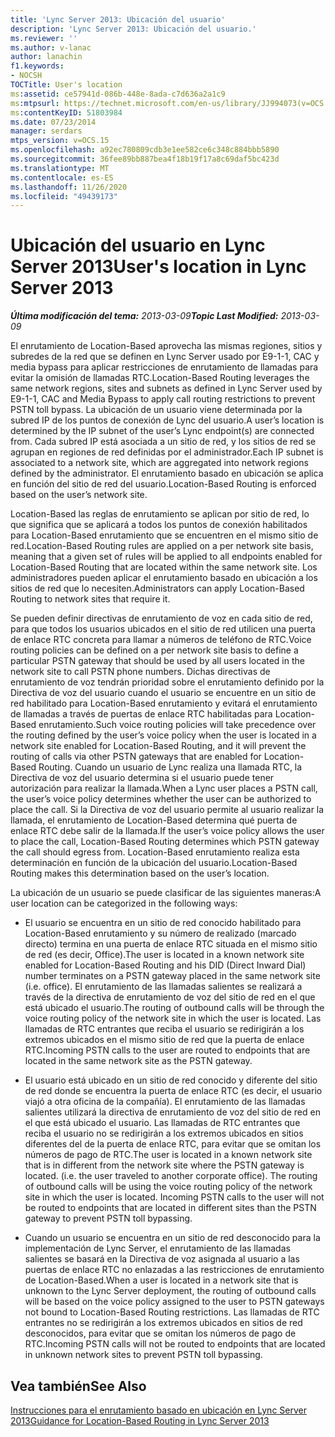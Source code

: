 ```yaml
---
title: 'Lync Server 2013: Ubicación del usuario'
description: 'Lync Server 2013: Ubicación del usuario.'
ms.reviewer: ''
ms.author: v-lanac
author: lanachin
f1.keywords:
- NOCSH
TOCTitle: User's location
ms:assetid: ce57941d-086b-448e-8ada-c7d636a2a1c9
ms:mtpsurl: https://technet.microsoft.com/en-us/library/JJ994073(v=OCS.15)
ms:contentKeyID: 51803984
ms.date: 07/23/2014
manager: serdars
mtps_version: v=OCS.15
ms.openlocfilehash: a92ec780809cdb3e1ee582ce6c348c884bbb5890
ms.sourcegitcommit: 36fee89bb887bea4f18b19f17a8c69daf5bc423d
ms.translationtype: MT
ms.contentlocale: es-ES
ms.lasthandoff: 11/26/2020
ms.locfileid: "49439173"
---
```

# <a name="users-location-in-lync-server-2013"></a><span data-ttu-id="901e3-103">Ubicación del usuario en Lync Server 2013</span><span class="sxs-lookup"><span data-stu-id="901e3-103">User's location in Lync Server 2013</span></span>

<div data-xmlns="http://www.w3.org/1999/xhtml">

<div class="topic" data-xmlns="http://www.w3.org/1999/xhtml" data-msxsl="urn:schemas-microsoft-com:xslt" data-cs="https://msdn.microsoft.com/">

<div data-asp="https://msdn2.microsoft.com/asp">



</div>

<div id="mainSection">

<div id="mainBody"><span data-ttu-id="901e3-104">

<span> </span></span><span class="sxs-lookup"><span data-stu-id="901e3-104">

<span> </span></span></span>

<span data-ttu-id="901e3-105">_**Última modificación del tema:** 2013-03-09_</span><span class="sxs-lookup"><span data-stu-id="901e3-105">_**Topic Last Modified:** 2013-03-09_</span></span>

<span data-ttu-id="901e3-106">El enrutamiento de Location-Based aprovecha las mismas regiones, sitios y subredes de la red que se definen en Lync Server usado por E9-1-1, CAC y media bypass para aplicar restricciones de enrutamiento de llamadas para evitar la omisión de llamadas RTC.</span><span class="sxs-lookup"><span data-stu-id="901e3-106">Location-Based Routing leverages the same network regions, sites and subnets as defined in Lync Server used by E9-1-1, CAC and Media Bypass to apply call routing restrictions to prevent PSTN toll bypass.</span></span> <span data-ttu-id="901e3-107">La ubicación de un usuario viene determinada por la subred IP de los puntos de conexión de Lync del usuario.</span><span class="sxs-lookup"><span data-stu-id="901e3-107">A user’s location is determined by the IP subnet of the user’s Lync endpoint(s) are connected from.</span></span> <span data-ttu-id="901e3-108">Cada subred IP está asociada a un sitio de red, y los sitios de red se agrupan en regiones de red definidas por el administrador.</span><span class="sxs-lookup"><span data-stu-id="901e3-108">Each IP subnet is associated to a network site, which are aggregated into network regions defined by the administrator.</span></span> <span data-ttu-id="901e3-109">El enrutamiento basado en ubicación se aplica en función del sitio de red del usuario.</span><span class="sxs-lookup"><span data-stu-id="901e3-109">Location-Based Routing is enforced based on the user’s network site.</span></span>

<span data-ttu-id="901e3-110">Location-Based las reglas de enrutamiento se aplican por sitio de red, lo que significa que se aplicará a todos los puntos de conexión habilitados para Location-Based enrutamiento que se encuentren en el mismo sitio de red.</span><span class="sxs-lookup"><span data-stu-id="901e3-110">Location-Based Routing rules are applied on a per network site basis, meaning that a given set of rules will be applied to all endpoints enabled for Location-Based Routing that are located within the same network site.</span></span> <span data-ttu-id="901e3-111">Los administradores pueden aplicar el enrutamiento basado en ubicación a los sitios de red que lo necesiten.</span><span class="sxs-lookup"><span data-stu-id="901e3-111">Administrators can apply Location-Based Routing to network sites that require it.</span></span>

<span data-ttu-id="901e3-112">Se pueden definir directivas de enrutamiento de voz en cada sitio de red, para que todos los usuarios ubicados en el sitio de red utilicen una puerta de enlace RTC concreta para llamar a números de teléfono de RTC.</span><span class="sxs-lookup"><span data-stu-id="901e3-112">Voice routing policies can be defined on a per network site basis to define a particular PSTN gateway that should be used by all users located in the network site to call PSTN phone numbers.</span></span> <span data-ttu-id="901e3-113">Dichas directivas de enrutamiento de voz tendrán prioridad sobre el enrutamiento definido por la Directiva de voz del usuario cuando el usuario se encuentre en un sitio de red habilitado para Location-Based enrutamiento y evitará el enrutamiento de llamadas a través de puertas de enlace RTC habilitadas para Location-Based enrutamiento.</span><span class="sxs-lookup"><span data-stu-id="901e3-113">Such voice routing policies will take precedence over the routing defined by the user’s voice policy when the user is located in a network site enabled for Location-Based Routing, and it will prevent the routing of calls via other PSTN gateways that are enabled for Location-Based Routing.</span></span> <span data-ttu-id="901e3-114">Cuando un usuario de Lync realiza una llamada RTC, la Directiva de voz del usuario determina si el usuario puede tener autorización para realizar la llamada.</span><span class="sxs-lookup"><span data-stu-id="901e3-114">When a Lync user places a PSTN call, the user’s voice policy determines whether the user can be authorized to place the call.</span></span> <span data-ttu-id="901e3-115">Si la Directiva de voz del usuario permite al usuario realizar la llamada, el enrutamiento de Location-Based determina qué puerta de enlace RTC debe salir de la llamada.</span><span class="sxs-lookup"><span data-stu-id="901e3-115">If the user’s voice policy allows the user to place the call, Location-Based Routing determines which PSTN gateway the call should egress from.</span></span> <span data-ttu-id="901e3-116">Location-Based enrutamiento realiza esta determinación en función de la ubicación del usuario.</span><span class="sxs-lookup"><span data-stu-id="901e3-116">Location-Based Routing makes this determination based on the user’s location.</span></span>

<span data-ttu-id="901e3-117">La ubicación de un usuario se puede clasificar de las siguientes maneras:</span><span class="sxs-lookup"><span data-stu-id="901e3-117">A user location can be categorized in the following ways:</span></span>

  - <span data-ttu-id="901e3-118">El usuario se encuentra en un sitio de red conocido habilitado para Location-Based enrutamiento y su número de realizado (marcado directo) termina en una puerta de enlace RTC situada en el mismo sitio de red (es decir, Office).</span><span class="sxs-lookup"><span data-stu-id="901e3-118">The user is located in a known network site enabled for Location-Based Routing and his DID (Direct Inward Dial) number terminates on a PSTN gateway placed in the same network site (i.e. office).</span></span> <span data-ttu-id="901e3-119">El enrutamiento de las llamadas salientes se realizará a través de la directiva de enrutamiento de voz del sitio de red en el que está ubicado el usuario.</span><span class="sxs-lookup"><span data-stu-id="901e3-119">The routing of outbound calls will be through the voice routing policy of the network site in which the user is located.</span></span> <span data-ttu-id="901e3-120">Las llamadas de RTC entrantes que reciba el usuario se redirigirán a los extremos ubicados en el mismo sitio de red que la puerta de enlace RTC.</span><span class="sxs-lookup"><span data-stu-id="901e3-120">Incoming PSTN calls to the user are routed to endpoints that are located in the same network site as the PSTN gateway.</span></span>

  - <span data-ttu-id="901e3-p105">El usuario está ubicado en un sitio de red conocido y diferente del sitio de red donde se encuentra la puerta de enlace RTC (es decir, el usuario viajó a otra oficina de la compañía). El enrutamiento de las llamadas salientes utilizará la directiva de enrutamiento de voz del sitio de red en el que está ubicado el usuario. Las llamadas de RTC entrantes que reciba el usuario no se redirigirán a los extremos ubicados en sitios diferentes del de la puerta de enlace RTC, para evitar que se omitan los números de pago de RTC.</span><span class="sxs-lookup"><span data-stu-id="901e3-p105">The user is located in a known network site that is in different from the network site where the PSTN gateway is located. (i.e. the user traveled to another corporate office). The routing of outbound calls will be using the voice routing policy of the network site in which the user is located. Incoming PSTN calls to the user will not be routed to endpoints that are located in different sites than the PSTN gateway to prevent PSTN toll bypassing.</span></span>

  - <span data-ttu-id="901e3-125">Cuando un usuario se encuentra en un sitio de red desconocido para la implementación de Lync Server, el enrutamiento de las llamadas salientes se basará en la Directiva de voz asignada al usuario a las puertas de enlace RTC no enlazadas a las restricciones de enrutamiento de Location-Based.</span><span class="sxs-lookup"><span data-stu-id="901e3-125">When a user is located in a network site that is unknown to the Lync Server deployment, the routing of outbound calls will be based on the voice policy assigned to the user to PSTN gateways not bound to Location-Based Routing restrictions.</span></span> <span data-ttu-id="901e3-126">Las llamadas de RTC entrantes no se redirigirán a los extremos ubicados en sitios de red desconocidos, para evitar que se omitan los números de pago de RTC.</span><span class="sxs-lookup"><span data-stu-id="901e3-126">Incoming PSTN calls will not be routed to endpoints that are located in unknown network sites to prevent PSTN toll bypassing.</span></span>

<div>

## <a name="see-also"></a><span data-ttu-id="901e3-127">Vea también</span><span class="sxs-lookup"><span data-stu-id="901e3-127">See Also</span></span>


[<span data-ttu-id="901e3-128">Instrucciones para el enrutamiento basado en ubicación en Lync Server 2013</span><span class="sxs-lookup"><span data-stu-id="901e3-128">Guidance for Location-Based Routing in Lync Server 2013</span></span>](lync-server-2013-guidance-for-location-based-routing.md)  
  

<span data-ttu-id="901e3-129"></div>

</div>

<span> </span>

</div>

</div>

</span><span class="sxs-lookup"><span data-stu-id="901e3-129"></div>

</div>

<span> </span>

</div>

</div>

</span></span></div>

